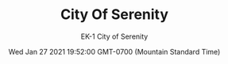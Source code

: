 ---
category: "wall-covering"
date: Wed Jan 27 2021 19:52:00 GMT-0700 (Mountain Standard Time)
description: "null"
designer: "Erin Kaya"
href: "https://www.areaenvironments.com/erin-kaya"
image_primary: "./img/EK+1+CityOfSerenity+Art.jpg"
image_secondary: "./img/EK+City+of+Serenity+Interior.jpg"
image_thumb: "./img/Erin+Kaya.png"
manufacturer: "Area Environments"
slug: "/manufacturers/area-environments/wall-covering/city-of-serenity"
slug_destination: area-environments,
subtitle: "EK-1 City of Serenity"
tags:
  - "area-environments"
  - "wall-covering"
title: "City Of Serenity"
---